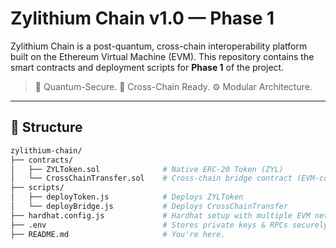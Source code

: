 # Zylithium Chain v1.0 — Phase 1

Zylithium Chain is a post-quantum, cross-chain interoperability platform built on the Ethereum Virtual Machine (EVM). This repository contains the smart contracts and deployment scripts for **Phase 1** of the project.

> 🔐 Quantum-Secure. 🔁 Cross-Chain Ready. ⚙️ Modular Architecture.

---

## 📁 Structure

```bash
zylithium-chain/
├── contracts/
│   ├── ZYLToken.sol              # Native ERC-20 Token (ZYL)
│   └── CrossChainTransfer.sol    # Cross-chain bridge contract (EVM-compatible)
├── scripts/
│   ├── deployToken.js            # Deploys ZYLToken
│   └── deployBridge.js           # Deploys CrossChainTransfer
├── hardhat.config.js             # Hardhat setup with multiple EVM networks
├── .env                          # Stores private keys & RPCs securely
├── README.md                     # You're here.
